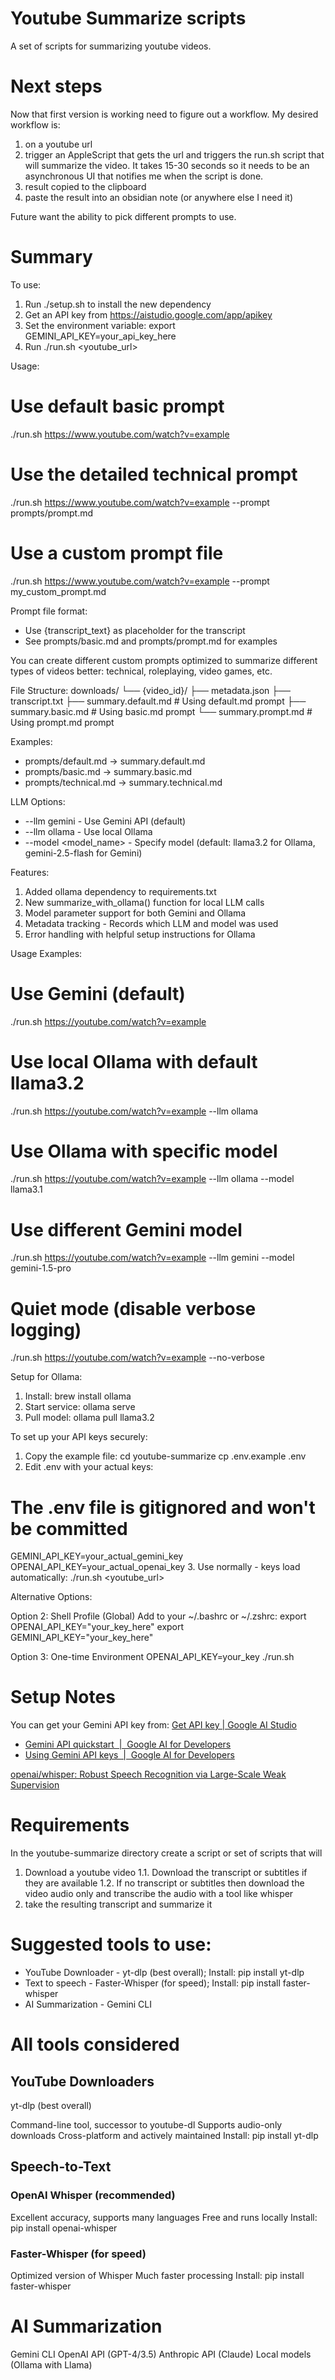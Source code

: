 # Youtube Summarize scripts

A set of scripts for summarizing youtube videos.

# Next steps

Now that first version is working need to figure out a workflow. My desired workflow is:

1. on a youtube url 
2. trigger an AppleScript that gets the url and triggers the run.sh script that will summarize the video. It takes 15-30 seconds so it needs to be an asynchronous UI that notifies me when the script is done.
3. result copied to the clipboard
4. paste the result into an obsidian note (or anywhere else I need it)


Future want the ability to pick different prompts to use.


# Summary

  To use:
  1. Run ./setup.sh to install the new dependency
  2. Get an API key from https://aistudio.google.com/app/apikey
  3. Set the environment variable: export GEMINI_API_KEY=your_api_key_here
  4. Run ./run.sh <youtube_url>

  Usage:
  # Use default basic prompt
  ./run.sh https://www.youtube.com/watch?v=example

  # Use the detailed technical prompt
  ./run.sh https://www.youtube.com/watch?v=example --prompt prompts/prompt.md

  # Use a custom prompt file
  ./run.sh https://www.youtube.com/watch?v=example --prompt my_custom_prompt.md

  Prompt file format:
  - Use {transcript_text} as placeholder for the transcript
  - See prompts/basic.md and prompts/prompt.md for examples

You can create different custom prompts optimized to summarize different types of videos better: technical, roleplaying, video games, etc.

 File Structure:
  downloads/
  └── {video_id}/
      ├── metadata.json
      ├── transcript.txt
      ├── summary.default.md     # Using default.md prompt
      ├── summary.basic.md       # Using basic.md prompt
      └── summary.prompt.md      # Using prompt.md prompt

  Examples:
  - prompts/default.md → summary.default.md
  - prompts/basic.md → summary.basic.md
  - prompts/technical.md → summary.technical.md

LLM Options:
  - --llm gemini - Use Gemini API (default)
  - --llm ollama - Use local Ollama
  - --model <model_name> - Specify model (default: llama3.2 for Ollama, gemini-2.5-flash for Gemini)

  Features:
  1. Added ollama dependency to requirements.txt
  2. New summarize_with_ollama() function for local LLM calls
  3. Model parameter support for both Gemini and Ollama
  4. Metadata tracking - Records which LLM and model was used
  5. Error handling with helpful setup instructions for Ollama

  Usage Examples:
  # Use Gemini (default)
  ./run.sh https://youtube.com/watch?v=example

  # Use local Ollama with default llama3.2
  ./run.sh https://youtube.com/watch?v=example --llm ollama

  # Use Ollama with specific model
  ./run.sh https://youtube.com/watch?v=example --llm ollama --model llama3.1

  # Use different Gemini model
  ./run.sh https://youtube.com/watch?v=example --llm gemini --model gemini-1.5-pro
  
  # Quiet mode (disable verbose logging)
  ./run.sh https://youtube.com/watch?v=example --no-verbose

  Setup for Ollama:
  1. Install: brew install ollama
  2. Start service: ollama serve
  3. Pull model: ollama pull llama3.2


To set up your API keys securely:

  1. Copy the example file:
  cd youtube-summarize
  cp .env.example .env
  2. Edit .env with your actual keys:
  # The .env file is gitignored and won't be committed
  GEMINI_API_KEY=your_actual_gemini_key
  OPENAI_API_KEY=your_actual_openai_key
  3. Use normally - keys load automatically:
  ./run.sh <youtube_url>

  Alternative Options:

  Option 2: Shell Profile (Global)
  Add to your ~/.bashrc or ~/.zshrc:
  export OPENAI_API_KEY="your_key_here"
  export GEMINI_API_KEY="your_key_here"

  Option 3: One-time Environment
  OPENAI_API_KEY=your_key ./run.sh <url>

# Setup Notes

You can get your Gemini API key from: [Get API key | Google AI Studio](https://aistudio.google.com/app/apikey)

- [Gemini API quickstart  |  Google AI for Developers](https://ai.google.dev/gemini-api/docs/quickstart#python)
- [Using Gemini API keys  |  Google AI for Developers](https://ai.google.dev/gemini-api/docs/api-key#set-api-env-var)

[openai/whisper: Robust Speech Recognition via Large-Scale Weak Supervision](https://github.com/openai/whisper)

# Requirements

In the youtube-summarize directory create a script or set of scripts that will

1. Download a youtube video
1.1. Download the transcript or subtitles if they are available
1.2. If no transcript or subtitles then download the video audio only and transcribe the audio with a tool like whisper
2. take the resulting transcript and summarize it

# Suggested tools to use:

- YouTube Downloader - yt-dlp (best overall); Install: pip install yt-dlp
- Text to speech - Faster-Whisper (for speed); Install: pip install faster-whisper
- AI Summarization - Gemini CLI

# All tools considered

## YouTube Downloaders
yt-dlp (best overall)

Command-line tool, successor to youtube-dl
Supports audio-only downloads
Cross-platform and actively maintained
Install: pip install yt-dlp

## Speech-to-Text

### OpenAI Whisper (recommended)

Excellent accuracy, supports many languages
Free and runs locally
Install: pip install openai-whisper

### Faster-Whisper (for speed)

Optimized version of Whisper
Much faster processing
Install: pip install faster-whisper

# AI Summarization

Gemini CLI
OpenAI API (GPT-4/3.5)
Anthropic API (Claude)
Local models (Ollama with Llama)

